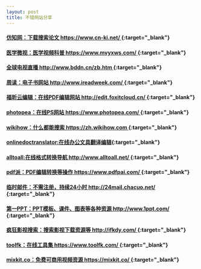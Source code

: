 ```yaml
---
layout: post
title: 不错网站分享
---
```


#### [仿知网：下载搜索论文 https://www.cn-ki.net/ ](https://www.cn-ki.net/){:target="_blank"}
#### [医学微视：医学视频科普 https://www.mvyxws.com/ ](https://www.mvyxws.com/){:target="_blank"}
#### [全球电视直播 http://www.bddn.cn/zb.htm ](http://www.bddn.cn/zb.htm){:target="_blank"}
#### [周读：电子书网站 http://www.ireadweek.com/ ](http://www.ireadweek.com/){:target="_blank"}
#### [福昕云编辑：在线PDF编辑网站 http://edit.foxitcloud.cn/ ](http://edit.foxitcloud.cn/){:target="_blank"}
#### [photopea：在线PS网站 https://www.photopea.com/ ](https://www.photopea.com/){:target="_blank"}
#### [wikihow：什么都能搜索 https://zh.wikihow.com ](https://zh.wikihow.com){:target="_blank"}
#### [onlinedoctranslator:在线办公文具翻译编辑](https://www.onlinedoctranslator.com/){:target="_blank"}
#### [alltoall:在线格式转换导航 http://www.alltoall.net/ ](http://www.alltoall.net/){:target="_blank"}
#### [pdf派：PDF编辑转换等操作 https://www.pdfpai.com/ ]( https://www.pdfpai.com/){:target="_blank"}
#### [临时邮件：不需注册，持续24小时 http://24mail.chacuo.net/ ](http://24mail.chacuo.net/){:target="_blank"}
#### [第一PPT：PPT模板、课件、图表等各种资源 http://www.1ppt.com/ ](http://www.1ppt.com/){:target="_blank"}
#### [疯狂影视搜索：搜索影视下载资源等 http://ifkdy.com/ ](http://ifkdy.com/){:target="_blank"}
#### [toolfk：在线工具集 https://www.toolfk.com/ ](https://www.toolfk.com/){:target="_blank"}
#### [mixkit.co：免费可商用视频资源 https://mixkit.co/ ](https://mixkit.co/){:target="_blank"}


